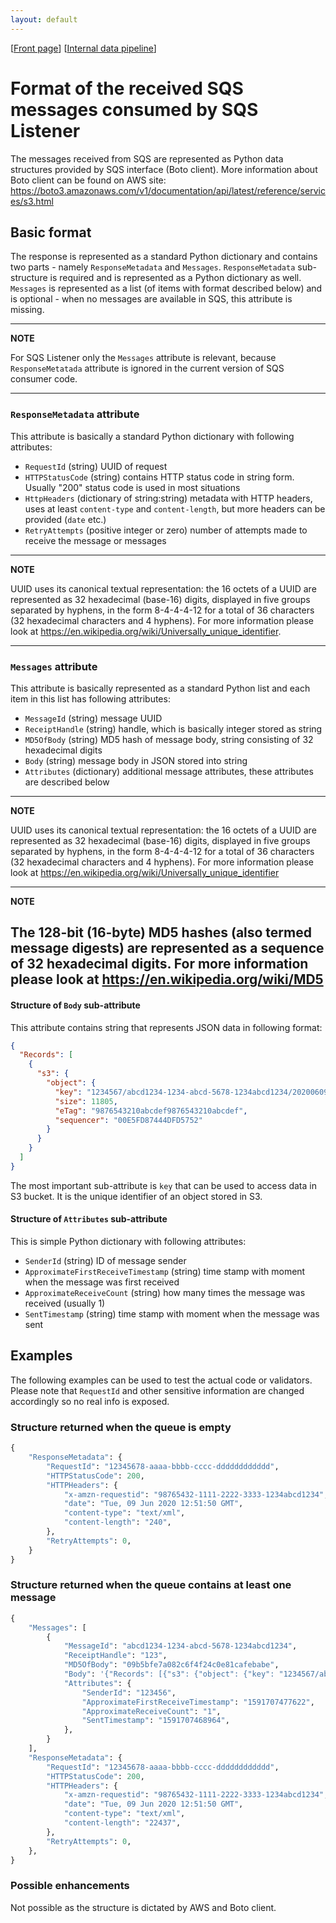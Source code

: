 ```yaml
---
layout: default
---
```

\[[Front page](../index.md)\] \[[Internal data pipeline](../internal_data_pipeline.md)\]

# Format of the received SQS messages consumed by SQS Listener

The messages received from SQS are represented as Python data structures
provided by SQS interface (Boto client). More information about Boto client can
be found on AWS site:
https://boto3.amazonaws.com/v1/documentation/api/latest/reference/services/s3.html

## Basic format

The response is represented as a standard Python dictionary and contains two
parts - namely `ResponseMetadata` and `Messages`. `ResponseMetadata`
sub-structure is required and is represented as a Python dictionary as well.
`Messages` is represented as a list (of items with format described below) and
is optional - when no messages are available in SQS, this attribute is missing.

---
**NOTE**

For SQS Listener only the `Messages` attribute is relevant, because
`ResponseMetatada` attribute is ignored in the current version of SQS consumer
code.

---

### `ResponseMetadata` attribute

This attribute is basically a standard Python dictionary with following
attributes:

* `RequestId` (string) UUID of request
* `HTTPStatusCode` (string) contains HTTP status code in string form. Usually "200" status code is used in most situations
* `HttpHeaders` (dictionary of string:string) metadata with HTTP headers, uses at least `content-type` and `content-length`, but more headers can be provided (`date` etc.)
* `RetryAttempts` (positive integer or zero) number of attempts made to receive the message or messages

---
**NOTE**

UUID uses its canonical textual representation: the 16 octets of a UUID are
represented as 32 hexadecimal (base-16) digits, displayed in five groups
separated by hyphens, in the form 8-4-4-4-12 for a total of 36 characters (32
hexadecimal characters and 4 hyphens). For more information please look at
https://en.wikipedia.org/wiki/Universally_unique_identifier.

---

### `Messages` attribute

This attribute is basically represented as a standard Python list and each item
in this list has following attributes:

* `MessageId` (string) message UUID
* `ReceiptHandle` (string) handle, which is basically integer stored as string
* `MD5OfBody` (string) MD5 hash of message body, string consisting of 32 hexadecimal digits
* `Body` (string) message body in JSON stored into string
* `Attributes` (dictionary) additional message attributes, these attributes are described below

---
**NOTE**

UUID uses its canonical textual representation: the 16 octets of a UUID are
represented as 32 hexadecimal (base-16) digits, displayed in five groups
separated by hyphens, in the form 8-4-4-4-12 for a total of 36 characters (32
hexadecimal characters and 4 hyphens). For more information please look at
https://en.wikipedia.org/wiki/Universally_unique_identifier

---
**NOTE**

The 128-bit (16-byte) MD5 hashes (also termed message digests) are represented
as a sequence of 32 hexadecimal digits. For more information please look at
https://en.wikipedia.org/wiki/MD5
---

#### Structure of `Body` sub-attribute

This attribute contains string that represents JSON data in following format:

```json
{
  "Records": [
    {
      "s3": {
        "object": {
          "key": "1234567/abcd1234-1234-abcd-5678-1234abcd1234/20200609125740-1234567890abcdef1234567890abcdef",
          "size": 11805,
          "eTag": "9876543210abcdef9876543210abcdef",
          "sequencer": "00E5FD87444DFD5752"
        }
      }
    }
  ]
}
```

The most important sub-attribute is `key` that can be used to access data in S3
bucket. It is the unique identifier of an object stored in S3.

#### Structure of `Attributes` sub-attribute

This is simple Python dictionary with following attributes:

* `SenderId` (string) ID of message sender
* `ApproximateFirstReceiveTimestamp` (string) time stamp with moment when the message was first received
* `ApproximateReceiveCount` (string) how many times the message was received (usually 1)
* `SentTimestamp` (string) time stamp with moment when the message was sent

## Examples

The following examples can be used to test the actual code or validators.
Please note that `RequestId` and other sensitive information are changed
accordingly so no real info is exposed.

### Structure returned when the queue is empty

```python
{
    "ResponseMetadata": {
        "RequestId": "12345678-aaaa-bbbb-cccc-dddddddddddd",
        "HTTPStatusCode": 200,
        "HTTPHeaders": {
            "x-amzn-requestid": "98765432-1111-2222-3333-1234abcd1234",
            "date": "Tue, 09 Jun 2020 12:51:50 GMT",
            "content-type": "text/xml",
            "content-length": "240",
        },
        "RetryAttempts": 0,
    }
}
```

### Structure returned when the queue contains at least one message

```python
{
    "Messages": [
        {
            "MessageId": "abcd1234-1234-abcd-5678-1234abcd1234",
            "ReceiptHandle": "123",
            "MD5OfBody": "09b5bfe7a082c6f4f24c0e81cafebabe",
            "Body": '{"Records": [{"s3": {"object": {"key": "1234567/abcd1234-1234-abcd-5678-1234abcd1234/20200609125740-1234567890abcdef1234567890abcdef","size": 11805,"eTag": "9876543210abcdef9876543210abcdef","sequencer": "00E5FD87444DFD5752"}}}]}',
            "Attributes": {
                "SenderId": "123456",
                "ApproximateFirstReceiveTimestamp": "1591707477622",
                "ApproximateReceiveCount": "1",
                "SentTimestamp": "1591707468964",
            },
        }
    ],
    "ResponseMetadata": {
        "RequestId": "12345678-aaaa-bbbb-cccc-dddddddddddd",
        "HTTPStatusCode": 200,
        "HTTPHeaders": {
            "x-amzn-requestid": "98765432-1111-2222-3333-1234abcd1234",
            "date": "Tue, 09 Jun 2020 12:51:50 GMT",
            "content-type": "text/xml",
            "content-length": "22437",
        },
        "RetryAttempts": 0,
    },
}
```

### Possible enhancements

Not possible as the structure is dictated by AWS and Boto client.
